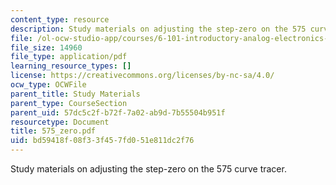 ```yaml
---
content_type: resource
description: Study materials on adjusting the step-zero on the 575 curve tracer.
file: /ol-ocw-studio-app/courses/6-101-introductory-analog-electronics-laboratory-spring-2007/bd59418f08f33f457fd051e811dc2f76_575_zero.pdf
file_size: 14960
file_type: application/pdf
learning_resource_types: []
license: https://creativecommons.org/licenses/by-nc-sa/4.0/
ocw_type: OCWFile
parent_title: Study Materials
parent_type: CourseSection
parent_uid: 57dc5c2f-b72f-7a02-ab9d-7b55504b951f
resourcetype: Document
title: 575_zero.pdf
uid: bd59418f-08f3-3f45-7fd0-51e811dc2f76
---
```

Study materials on adjusting the step-zero on the 575 curve tracer.